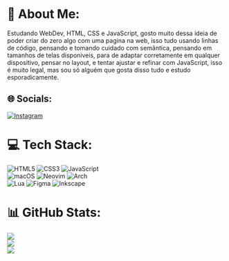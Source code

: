 # 💫 About Me:
Estudando WebDev, HTML, CSS e JavaScript, gosto muito dessa ideia de poder criar do zero algo com uma pagina na web, isso tudo usando linhas de código, pensando e tomando cuidado com semântica,  pensando em tamanhos de telas disponiveis, para de adaptar corretamente em qualquer dispositivo, pensar no layout, e tentar ajustar e refinar com JavaScript, isso é muito legal, mas sou só alguém que gosta disso tudo e estudo esporadicamente.


## 🌐 Socials:
[![Instagram](https://img.shields.io/badge/Instagram-%23E4405F.svg?logo=Instagram&logoColor=white)](https://instagram.com/marcelo.nogueira_) 

# 💻 Tech Stack:
![HTML5](https://img.shields.io/badge/html5-%23E34F26.svg?style=for-the-badge&logo=html5&logoColor=white) ![CSS3](https://img.shields.io/badge/css3-%231572B6.svg?style=for-the-badge&logo=css3&logoColor=white) ![JavaScript](https://img.shields.io/badge/javascript-%23323330.svg?style=for-the-badge&logo=javascript&logoColor=%23F7DF1E) <br/>
![macOS](https://img.shields.io/badge/mac%20os-000000?style=for-the-badge&logo=macos&logoColor=F0F0F0) ![Neovim](https://img.shields.io/badge/NeoVim-%2357A143.svg?&style=for-the-badge&logo=neovim&logoColor=white) ![Arch](https://img.shields.io/badge/Arch%20Linux-1793D1?logo=arch-linux&logoColor=fff&style=for-the-badge)<br/>
![Lua](https://img.shields.io/badge/lua-%232C2D72.svg?style=for-the-badge&logo=lua&logoColor=white) ![Figma](https://img.shields.io/badge/figma-%23F24E1E.svg?style=for-the-badge&logo=figma&logoColor=white) ![Inkscape](https://img.shields.io/badge/Inkscape-e0e0e0?style=for-the-badge&logo=inkscape&logoColor=080A13)
# 📊 GitHub Stats:
![](https://github-readme-stats.vercel.app/api?username=MarceloNogueiraGit&theme=darcula&hide_border=false&include_all_commits=false&count_private=false)<br/>
![](https://github-readme-streak-stats.herokuapp.com/?user=MarceloNogueiraGit&theme=darcula&hide_border=false)<br/>
![](https://github-readme-stats.vercel.app/api/top-langs/?username=MarceloNogueiraGit&theme=darcula&hide_border=false&include_all_commits=false&count_private=false&layout=compact)

<!-- Proudly created with GPRM ( https://gprm.itsvg.in ) -->
